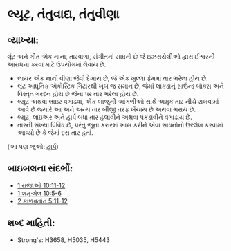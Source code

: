 # લ્યૂટ, તંતુવાદ્ય, તંતુવીણા 

## વ્યાખ્યા: 

લૂંટ અને ગીત એક નાના, તારવાળા, સંગીતનાં સાધનો છે જે ઇઝરાયેલીઓ દ્વારા ઈશ્વરની આરાધના કરવા માટે ઉપયોગમાં લેવાય છે.

* લાયર એક નાની વીણા જેવી દેખાય છે, જે એક ખુલ્લા ફ્રેમમાં તાર ભરેલા હોય છે.
* લૂંટ આધુનિક એકોસ્ટિક ગિટારથી ખૂબ જ સમાન છે, જેમાં લાકડાનું સાઉન્ડ બૉક્સ અને વિસ્તૃત ગરદન હોય છે જેના પર તાર ભરેલા હોય છે.
* લ્યુટ અથવા લાઇર વગાડવા, એક બાજુની આંગળીઓ સાથે અમુક તાર નીચે રાખવામાં આવે છે જ્યારે આ અને અન્ય તાર બીજી તરફ ખેંચાય છે અથવા ભરાય છે.
* લ્યુટ, લાઇઅર અને હાર્પ બધા તાર હલાવીને અથવા પકડાવીને વગાડાય છે.
* તારની સંખ્યા વિવિધ છે, પરંતુ જૂના કરારમાં ખાસ કરીને એવા સાધનોનો ઉલ્લેખ કરવામાં આવ્યો છે કે જેમાં દસ તાર હતાં.

(આ પણ જુઓ: [હાર્પ](../other/harp.md))

## બાઇબલના સંદર્ભો: 

* [1 રાજાઓ 10:11-12](rc://gu/tn/help/1ki/10/11)
* [1 શમુએલ 10:5-6](rc://gu/tn/help/1sa/10/05)
* [2 કાળવૃતાંત 5:11-12](rc://gu/tn/help/2ch/05/11)

## શબ્દ માહિતી: 

* Strong's: H3658, H5035, H5443

